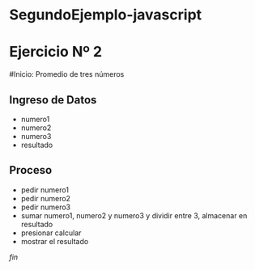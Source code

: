 # SegundoEjemplo-javascript
# Ejercicio Nº 2
#Inicio: Promedio de tres números
## Ingreso de Datos
- numero1
- numero2
- numero3
- resultado

## Proceso
- pedir numero1
- pedir numero2
- pedir numero3
- sumar numero1, numero2 y numero3 y dividir entre 3, almacenar en resultado
- presionar calcular
- mostrar el resultado

*fin*
